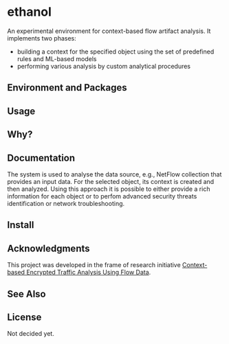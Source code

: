 # ethanol
An experimental environment for context-based flow artifact analysis. It implements two phases:
* building a context for the specified object using the set of predefined rules and ML-based models
* performing various analysis by custom analytical procedures

## Environment and Packages 

## Usage

## Why?

## Documentation
The system is used to analyse the data source, e.g., NetFlow collection that provides an input data. For the selected object, its context 
is created and then analyzed. Using this approach it is possible to either provide a rich information for each object or to perfom advanced
security threats identification or network troubleshooting. 

## Install

## Acknowledgments
This project was developed in the frame of research initiative [Context-based Encrypted Traffic Analysis Using Flow Data](https://www.fit.vut.cz/research/project/1445/.en).
## See Also

## License
Not decided yet.
